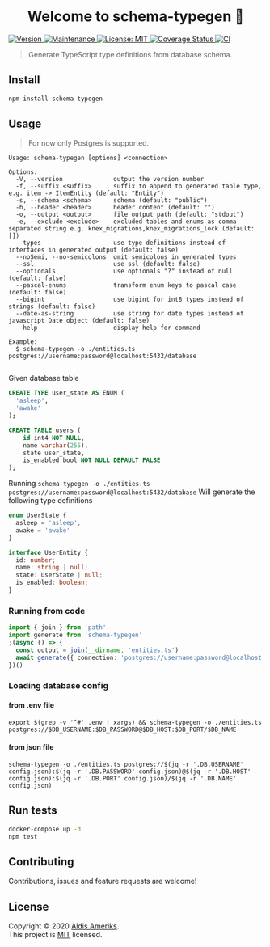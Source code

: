 <h1 align="center">Welcome to schema-typegen 👋</h1>
<p>
    <a href="https://www.npmjs.com/package/schema-typegen" target="_blank">
        <img alt="Version" src="https://img.shields.io/npm/v/schema-typegen.svg">
    </a>
    <a href="https://github.com/aldis-ameriks/schema-typegen/graphs/commit-activity" target="_blank">
        <img alt="Maintenance" src="https://img.shields.io/badge/Maintained%3F-yes-green.svg" />
    </a>
    <a href="https://github.com/aldis-ameriks/schema-typegen/blob/master/LICENSE" target="_blank">
        <img alt="License: MIT" src="https://img.shields.io/github/license/aldis-ameriks/schema-typegen" />
    </a>
    <a href='https://coveralls.io/github/aldis-ameriks/schema-typegen?branch=master'>
        <img src='https://coveralls.io/repos/github/aldis-ameriks/schema-typegen/badge.svg?branch=master' alt='Coverage Status' />
    </a>
    <a href="https://github.com/aldis-ameriks/schema-typegen/workflows/CI/badge.svg" target="_blank">
        <img alt="CI" src="https://github.com/aldis-ameriks/schema-typegen/workflows/CI/badge.svg" />
    </a>
</p>

> Generate TypeScript type definitions from database schema.

## Install

```sh
npm install schema-typegen
```

## Usage
> For now only Postgres is supported.

```
Usage: schema-typegen [options] <connection>

Options:
  -V, --version              output the version number
  -f, --suffix <suffix>      suffix to append to generated table type, e.g. item -> ItemEntity (default: "Entity")
  -s, --schema <schema>      schema (default: "public")
  -h, --header <header>      header content (default: "")
  -o, --output <output>      file output path (default: "stdout")
  -e, --exclude <exclude>    excluded tables and enums as comma separated string e.g. knex_migrations,knex_migrations_lock (default: [])
  --types                    use type definitions instead of interfaces in generated output (default: false)
  --noSemi, --no-semicolons  omit semicolons in generated types
  --ssl                      use ssl (default: false)
  --optionals                use optionals "?" instead of null (default: false)
  --pascal-enums             transform enum keys to pascal case (default: false)
  --bigint                   use bigint for int8 types instead of strings (default: false)
  --date-as-string           use string for date types instead of javascript Date object (default: false)
  --help                     display help for command

Example:
  $ schema-typegen -o ./entities.ts postgres://username:password@localhost:5432/database


```

Given database table
```sql
CREATE TYPE user_state AS ENUM (
  'asleep',
  'awake'
);

CREATE TABLE users (
    id int4 NOT NULL,
    name varchar(255),
    state user_state,
    is_enabled bool NOT NULL DEFAULT FALSE
);
```

Running `schema-typegen -o ./entities.ts postgres://username:password@localhost:5432/database`
Will generate the following type definitions
```ts
enum UserState {
  asleep = 'asleep',
  awake = 'awake'
}

interface UserEntity {
  id: number;
  name: string | null;
  state: UserState | null;
  is_enabled: boolean;
}
```

### Running from code

```ts
import { join } from 'path'
import generate from 'schema-typegen'
;(async () => {
  const output = join(__dirname, 'entities.ts')
  await generate({ connection: 'postgres://username:password@localhost:5432/database', output })
})()
```

### Loading database config

#### from .env file
```
export $(grep -v '^#' .env | xargs) && schema-typegen -o ./entities.ts postgres://$DB_USERNAME:$DB_PASSWORD@$DB_HOST:$DB_PORT/$DB_NAME
```

#### from json file
```
schema-typegen -o ./entities.ts postgres://$(jq -r '.DB.USERNAME' config.json):$(jq -r '.DB.PASSWORD' config.json)@$(jq -r '.DB.HOST' config.json):$(jq -r '.DB.PORT' config.json)/$(jq -r '.DB.NAME' config.json)
```


## Run tests

```sh
docker-compose up -d
npm test
```

## Contributing

Contributions, issues and feature requests are welcome!

## License

Copyright © 2020 [Aldis Ameriks](https://github.com/aldis-ameriks).<br />
This project is [MIT](https://github.com/aldis-ameriks/schema-typegen/blob/master/LICENSE) licensed.

